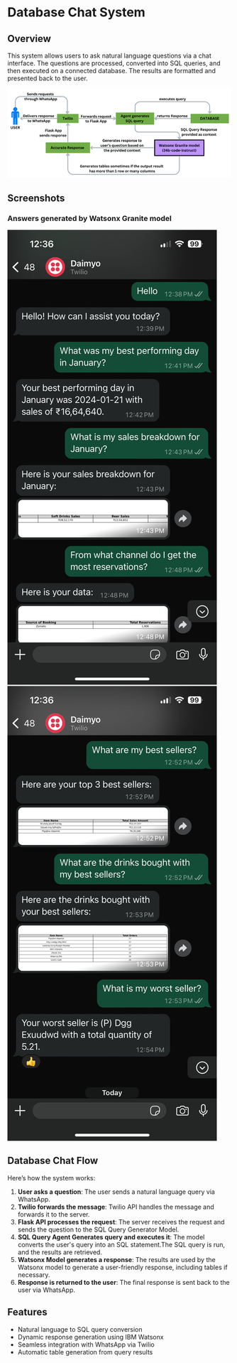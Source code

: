 # Database Chat System

## Overview
This system allows users to ask natural language questions via a chat interface. The questions are processed, converted into SQL queries, and then executed on a connected database. The results are formatted and presented back to the user.

![Database Chat Flow](/images/Database_chat.png)

## Screenshots
### Answers generated by Watsonx Granite model
![Database Chat](/images/SQL_chat1.jpg)
![Database Chat](/images/SQL_chat2.jpg)

## Database Chat Flow

Here’s how the system works:

1. **User asks a question**: The user sends a natural language query via WhatsApp.
2. **Twilio forwards the message**: Twilio API handles the message and forwards it to the server.
3. **Flask API processes the request**: The server receives the request and sends the question to the SQL Query Generator Model.
4. **SQL Query Agent Generates query and executes it**: The model converts the user's query into an SQL statement.The SQL query is run, and the results are retrieved.
5. **Watsonx Model generates a response**: The results are used by the Watsonx model to generate a user-friendly response, including tables if necessary.
6. **Response is returned to the user**: The final response is sent back to the user via WhatsApp.

## Features

- Natural language to SQL query conversion
- Dynamic response generation using IBM Watsonx
- Seamless integration with WhatsApp via Twilio
- Automatic table generation from query results

